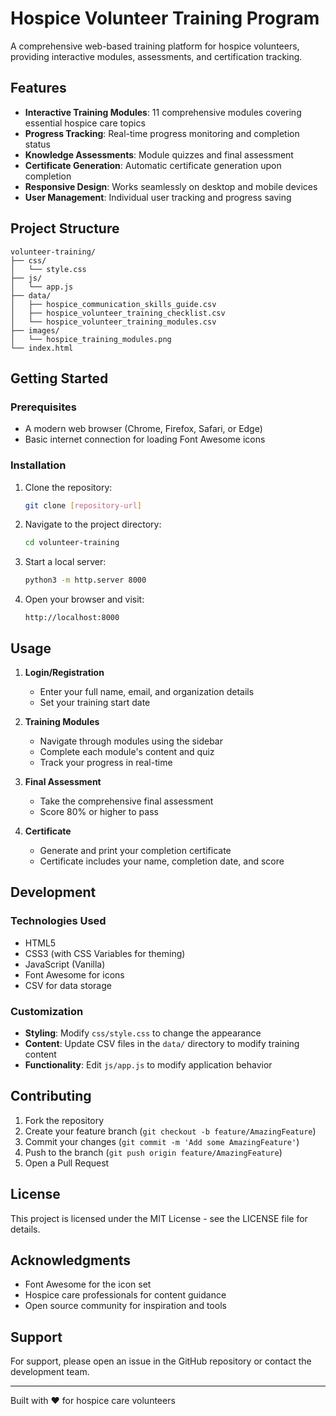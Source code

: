 # Hospice Volunteer Training Program

A comprehensive web-based training platform for hospice volunteers, providing interactive modules, assessments, and certification tracking.

## Features

- **Interactive Training Modules**: 11 comprehensive modules covering essential hospice care topics
- **Progress Tracking**: Real-time progress monitoring and completion status
- **Knowledge Assessments**: Module quizzes and final assessment
- **Certificate Generation**: Automatic certificate generation upon completion
- **Responsive Design**: Works seamlessly on desktop and mobile devices
- **User Management**: Individual user tracking and progress saving

## Project Structure

```
volunteer-training/
├── css/
│   └── style.css
├── js/
│   └── app.js
├── data/
│   ├── hospice_communication_skills_guide.csv
│   ├── hospice_volunteer_training_checklist.csv
│   └── hospice_volunteer_training_modules.csv
├── images/
│   └── hospice_training_modules.png
└── index.html
```

## Getting Started

### Prerequisites

- A modern web browser (Chrome, Firefox, Safari, or Edge)
- Basic internet connection for loading Font Awesome icons

### Installation

1. Clone the repository:
   ```bash
   git clone [repository-url]
   ```

2. Navigate to the project directory:
   ```bash
   cd volunteer-training
   ```

3. Start a local server:
   ```bash
   python3 -m http.server 8000
   ```

4. Open your browser and visit:
   ```
   http://localhost:8000
   ```

## Usage

1. **Login/Registration**
   - Enter your full name, email, and organization details
   - Set your training start date

2. **Training Modules**
   - Navigate through modules using the sidebar
   - Complete each module's content and quiz
   - Track your progress in real-time

3. **Final Assessment**
   - Take the comprehensive final assessment
   - Score 80% or higher to pass

4. **Certificate**
   - Generate and print your completion certificate
   - Certificate includes your name, completion date, and score

## Development

### Technologies Used

- HTML5
- CSS3 (with CSS Variables for theming)
- JavaScript (Vanilla)
- Font Awesome for icons
- CSV for data storage

### Customization

- **Styling**: Modify `css/style.css` to change the appearance
- **Content**: Update CSV files in the `data/` directory to modify training content
- **Functionality**: Edit `js/app.js` to modify application behavior

## Contributing

1. Fork the repository
2. Create your feature branch (`git checkout -b feature/AmazingFeature`)
3. Commit your changes (`git commit -m 'Add some AmazingFeature'`)
4. Push to the branch (`git push origin feature/AmazingFeature`)
5. Open a Pull Request

## License

This project is licensed under the MIT License - see the LICENSE file for details.

## Acknowledgments

- Font Awesome for the icon set
- Hospice care professionals for content guidance
- Open source community for inspiration and tools

## Support

For support, please open an issue in the GitHub repository or contact the development team.

---

Built with ❤️ for hospice care volunteers 